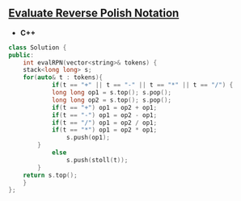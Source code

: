 ## [Evaluate Reverse Polish Notation](https://leetcode.com/problems/evaluate-reverse-polish-notation/)

* **C++**
```cpp
class Solution {
public:
    int evalRPN(vector<string>& tokens) {
	stack<long long> s;
	for(auto& t : tokens){
            if(t == "+" || t == "-" || t == "*" || t == "/") {
	        long long op1 = s.top(); s.pop();
	        long long op2 = s.top(); s.pop();
	        if(t == "+") op1 = op2 + op1; 
	        if(t == "-") op1 = op2 - op1;
	        if(t == "/") op1 = op2 / op1;
	        if(t == "*") op1 = op2 * op1;   
                s.push(op1);
	    }
            else 
                s.push(stoll(t));     
        }
	return s.top(); 
    }
};
```
